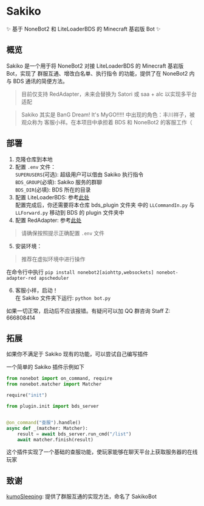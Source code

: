 # Sakiko
✨ 基于 NoneBot2 和 LiteLoaderBDS 的 Minecraft 基岩版 Bot ✨

## 概览
Sakiko 是一个用于将 NoneBot2 对接 LiteLoaderBDS 的 Minecraft 基岩版 Bot，实现了 群服互通、增改白名单、执行指令 的功能，提供了在 NoneBot2 内与 BDS 通讯的简便方法。
> 目前仅支持 RedAdapter，未来会替换为 Satori 或 saa + alc 以实现多平台适配

> Sakiko 其实是 BanG Dream! It's MyGO!!!!! 中出现的角色：丰川祥子，被观众称为 客服小祥。在本项目中承担着 BDS 和 NoneBot2 的客服工作（

## 部署
1. 克隆仓库到本地
2. 配置 `.env` 文件：   
   `SUPERUSERS`(可选): 超级用户可以借由 Sakiko 执行指令   
   `BDS_GROUP`(必填): Sakiko 服务的群聊   
   `BDS_DIR`(必填): BDS 所在的目录   
3. 配置 LiteLoaderBDS: 参考[此处](https://docs.litebds.com/zh-Hans/#/README)   
   配置完成后，你还需要将本仓库 bds_plugin 文件夹 中的 `LLCommandIn.py` 与 `LLForward.py` 移动到 BDS 的 plugin 文件夹中
4. 配置 RedAdapter: 参考[此处](https://github.com/nonebot/adapter-red)
> 请确保按照提示正确配置 `.env` 文件
5. 安装环境：
> 推荐在虚拟环境中进行操作

   在命令行中执行 `pip install nonebot2[aiohttp,websockets] nonebot-adapter-red apscheduler`

6. 客服小祥，启动！  
   在 Sakiko 文件夹下运行: `python bot.py`

如果一切正常，启动后不应该报错。有疑问可以加 QQ 群咨询 Staff Z: 666808414

## 拓展
如果你不满足于 Sakiko 现有的功能，可以尝试自己编写插件

一个简单的 Sakiko 插件示例如下
```python
from nonebot import on_command, require
from nonebot.matcher import Matcher

require("init")

from plugin.init import bds_server


@on_command("查服").handle()
async def _(matcher: Matcher):
    result = await bds_server.run_cmd("/list")
    await matcher.finish(result)
```
这个插件实现了一个基础的查服功能，使玩家能够在聊天平台上获取服务器的在线玩家

## 致谢
[kumoSleeping](https://github.com/kumoSleeping): 提供了群服互通的实现方法，命名了 SakikoBot
